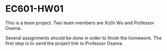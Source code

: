 # EC601-HW01
This is a team project. Two team members are Xizhi Wu and Professor Osama.

Several assignments should be done in order to finish the homework.
The first step is to send the project link to Professor Osama.
